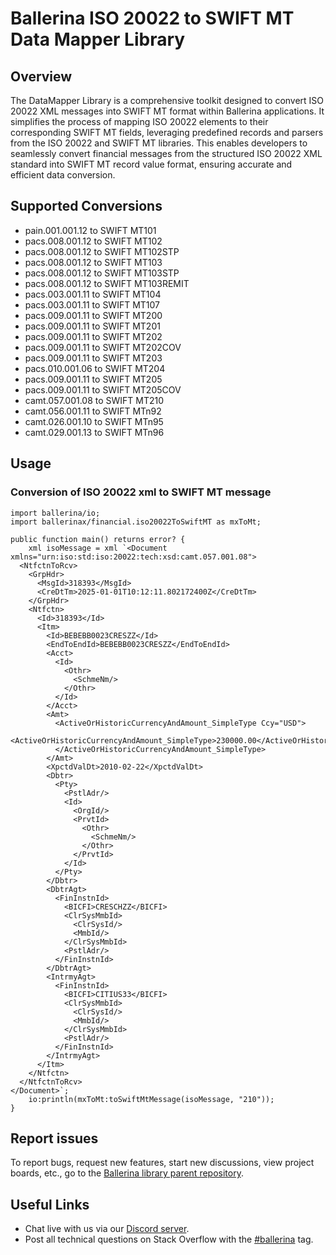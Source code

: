 # Ballerina ISO 20022 to SWIFT MT Data Mapper Library

## Overview

The DataMapper Library is a comprehensive toolkit designed to convert ISO 20022 XML messages into SWIFT MT format within Ballerina applications. It simplifies the process of mapping ISO 20022 elements to their corresponding SWIFT MT fields, leveraging predefined records and parsers from the ISO 20022 and SWIFT MT libraries. This enables developers to seamlessly convert financial messages from the structured ISO 20022 XML standard into SWIFT MT record value format, ensuring accurate and efficient data conversion.

## Supported Conversions

- pain.001.001.12 to SWIFT MT101
- pacs.008.001.12 to SWIFT MT102
- pacs.008.001.12 to SWIFT MT102STP
- pacs.008.001.12 to SWIFT MT103
- pacs.008.001.12 to SWIFT MT103STP
- pacs.008.001.12 to SWIFT MT103REMIT
- pacs.003.001.11 to SWIFT MT104
- pacs.003.001.11 to SWIFT MT107
- pacs.009.001.11 to SWIFT MT200
- pacs.009.001.11 to SWIFT MT201
- pacs.009.001.11 to SWIFT MT202
- pacs.009.001.11 to SWIFT MT202COV
- pacs.009.001.11 to SWIFT MT203
- pacs.010.001.06 to SWIFT MT204
- pacs.009.001.11 to SWIFT MT205
- pacs.009.001.11 to SWIFT MT205COV
- camt.057.001.08 to SWIFT MT210
- camt.056.001.11 to SWIFT MTn92
- camt.026.001.10 to SWIFT MTn95
- camt.029.001.13 to SWIFT MTn96

## Usage

### Conversion of ISO 20022 xml to SWIFT MT message

```ballerina
import ballerina/io;
import ballerinax/financial.iso20022ToSwiftMT as mxToMt;

public function main() returns error? {
    xml isoMessage = xml `<Document xmlns="urn:iso:std:iso:20022:tech:xsd:camt.057.001.08">
  <NtfctnToRcv>
    <GrpHdr>
      <MsgId>318393</MsgId>
      <CreDtTm>2025-01-01T10:12:11.802172400Z</CreDtTm>
    </GrpHdr>
    <Ntfctn>
      <Id>318393</Id>
      <Itm>
        <Id>BEBEBB0023CRESZZ</Id>
        <EndToEndId>BEBEBB0023CRESZZ</EndToEndId>
        <Acct>
          <Id>
            <Othr>
              <SchmeNm/>
            </Othr>
          </Id>
        </Acct>
        <Amt>
          <ActiveOrHistoricCurrencyAndAmount_SimpleType Ccy="USD">
            <ActiveOrHistoricCurrencyAndAmount_SimpleType>230000.00</ActiveOrHistoricCurrencyAndAmount_SimpleType>
          </ActiveOrHistoricCurrencyAndAmount_SimpleType>
        </Amt>
        <XpctdValDt>2010-02-22</XpctdValDt>
        <Dbtr>
          <Pty>
            <PstlAdr/>
            <Id>
              <OrgId/>
              <PrvtId>
                <Othr>
                  <SchmeNm/>
                </Othr>
              </PrvtId>
            </Id>
          </Pty>
        </Dbtr>
        <DbtrAgt>
          <FinInstnId>
            <BICFI>CRESCHZZ</BICFI>
            <ClrSysMmbId>
              <ClrSysId/>
              <MmbId/>
            </ClrSysMmbId>
            <PstlAdr/>
          </FinInstnId>
        </DbtrAgt>
        <IntrmyAgt>
          <FinInstnId>
            <BICFI>CITIUS33</BICFI>
            <ClrSysMmbId>
              <ClrSysId/>
              <MmbId/>
            </ClrSysMmbId>
            <PstlAdr/>
          </FinInstnId>
        </IntrmyAgt>
      </Itm>
    </Ntfctn>
  </NtfctnToRcv>
</Document>`;
    io:println(mxToMt:toSwiftMtMessage(isoMessage, "210"));
}
```

## Report issues

To report bugs, request new features, start new discussions, view project boards, etc., go to
the [Ballerina library parent repository](https://github.com/ballerina-platform/ballerina-library).

## Useful Links

- Chat live with us via our [Discord server](https://discord.gg/ballerinalang).
- Post all technical questions on Stack Overflow with the [#ballerina](https://stackoverflow.com/questions/tagged/ballerina) tag.
